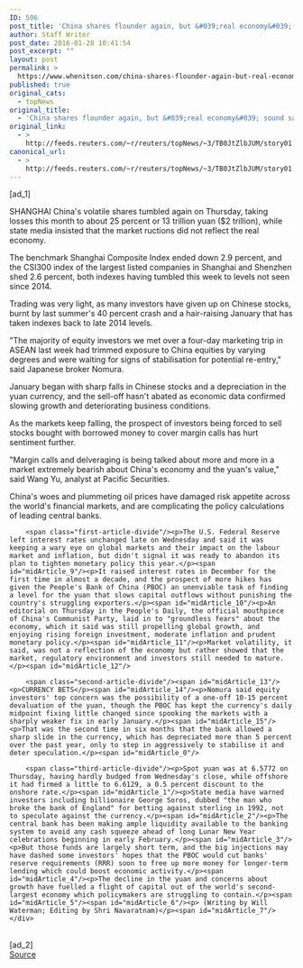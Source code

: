 ```yaml
---
ID: 506
post_title: 'China shares flounder again, but &#039;real economy&#039; sound says state media'
author: Staff Writer
post_date: 2016-01-28 10:41:54
post_excerpt: ""
layout: post
permalink: >
  https://www.whenitson.com/china-shares-flounder-again-but-real-economy-sound-says-state-media/
published: true
original_cats:
  - topNews
original_title:
  - 'China shares flounder again, but &#039;real economy&#039; sound says state media'
original_link:
  - >
    http://feeds.reuters.com/~r/reuters/topNews/~3/TB0JtZlbJUM/story01.htm
canonical_url:
  - >
    http://feeds.reuters.com/~r/reuters/topNews/~3/TB0JtZlbJUM/story01.htm
---
```

 [ad_1]
<br><div id="articleText">
<span id="midArticle_start"/>

<span id="midArticle_0"/><span class="focusParagraph" readability="6"><p><span class="articleLocation">SHANGHAI</span> China's volatile shares tumbled again on Thursday, taking losses this month to about 25 percent or 13 trillion yuan ($2 trillion), while state media insisted that the market ructions did not reflect the real economy.</p></span><span id="midArticle_1"/><p>The benchmark Shanghai Composite Index ended down 2.9 percent, and the CSI300 index of the largest listed companies in Shanghai and Shenzhen shed 2.6 percent, both indexes having tumbled this week to levels not seen since 2014.</p><span id="midArticle_2"/><p>Trading was very light, as many investors have given up on Chinese stocks, burnt by last summer's 40 percent crash and a hair-raising January that has taken indexes back to late 2014 levels.</p><span id="midArticle_3"/><p>"The majority of equity investors we met over a four-day marketing trip in ASEAN last week had trimmed exposure to China equities by varying degrees and were waiting for signs of stabilisation for potential re-entry," said Japanese broker Nomura.</p><span id="midArticle_4"/><p>January began with sharp falls in Chinese stocks and a depreciation in the yuan currency, and the sell-off hasn't abated as economic data confirmed slowing growth and deteriorating business conditions.</p><span id="midArticle_5"/><p>As the markets keep falling, the prospect of investors being forced to sell stocks bought with borrowed money to cover margin calls has hurt sentiment further.</p><span id="midArticle_6"/><p>"Margin calls and delveraging is being talked about more and more in a market extremely bearish about China's economy and the yuan's value," said Wang Yu, analyst at Pacific Securities.</p><span id="midArticle_7"/><p>China's woes and plummeting oil prices have damaged risk appetite across the world's financial markets, and are complicating the policy calculations of leading central banks.</p><span id="midArticle_8"/>
        
        <span class="first-article-divide"/><p>The U.S. Federal Reserve left interest rates unchanged late on Wednesday and said it was keeping a wary eye on global markets and their impact on the labour market and inflation, but didn't signal it was ready to abandon its plan to tighten monetary policy this year.</p><span id="midArticle_9"/><p>It raised interest rates in December for the first time in almost a decade, and the prospect of more hikes has given the People's Bank of China (PBOC) an unenviable task of finding a level for the yuan that slows capital outflows without punishing the country's struggling exporters.</p><span id="midArticle_10"/><p>An editorial on Thursday in the People's Daily, the official mouthpiece of China's Communist Party, laid in to "groundless fears" about the economy, which it said was still propelling global growth, and enjoying rising foreign investment, moderate inflation and prudent monetary policy.</p><span id="midArticle_11"/><p>Market volatility, it said, was not a reflection of the economy but rather showed that the market, regulatory environment and investors still needed to mature.</p><span id="midArticle_12"/>
        
        <span class="second-article-divide"/><span id="midArticle_13"/><p>CURRENCY BETS</p><span id="midArticle_14"/><p>Nomura said equity investors' top concern was the possibility of a one-off 10-15 percent devaluation of the yuan, though the PBOC has kept the currency's daily midpoint fixing little changed since spooking the markets with a sharply weaker fix in early January.</p><span id="midArticle_15"/><p>That was the second time in six months that the bank allowed a sharp slide in the currency, which has depreciated more than 5 percent over the past year, only to step in aggressively to stabilise it and deter speculation.</p><span id="midArticle_0"/>
        
        <span class="third-article-divide"/><p>Spot yuan was at 6.5772 on Thursday, having hardly budged from Wednesday's close, while offshore it had firmed a little to 6.6129, a 0.5 percent discount to the onshore rate.</p><span id="midArticle_1"/><p>State media have warned investors including billionaire George Soros, dubbed "the man who broke the bank of England" for betting against sterling in 1992, not to speculate against the currency.</p><span id="midArticle_2"/><p>The central bank has been making ample liquidity available to the banking system to avoid any cash squeeze ahead of long Lunar New Year celebrations beginning in early February.</p><span id="midArticle_3"/><p>But those funds are largely short term, and the big injections may have dashed some investors' hopes that the PBOC would cut banks' reserve requirements (RRR) soon to free up more money for longer-term lending which could boost economic activity.</p><span id="midArticle_4"/><p>The decline in the yuan and concerns about growth have fuelled a flight of capital out of the world's second-largest economy which policymakers are struggling to contain.</p><span id="midArticle_5"/><span id="midArticle_6"/><p> (Writing by Will Waterman; Editing by Shri Navaratnam)</p><span id="midArticle_7"/></div>
<br>[ad_2]
<br><a href="http://feeds.reuters.com/~r/reuters/topNews/~3/TB0JtZlbJUM/story01.htm">Source </a>